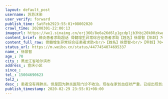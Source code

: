 ```yaml
---
layout: default_post
username: 苏苏沐染
user_verify: forward
publish_time: SatFeb2923:55:01+08002020
crawl_time: 20200301-22:00:13
imageurl: https://wx1.sinaimg.cn/orj360/8e6a26d6ly1gcdpljb3hbj20k00zkwgu.jpg,https://wx4.sinaimg.cn/orj360/8e6a26d6ly1gcdplxuw0cj20k00zkdiz.jpg
content_brief: 肺炎患者求助超话 骨髓增生异常综合征患者求助【姓名】徐景智【年龄】70【所在城市】黑龙江省哈尔滨市【所在小区、社区】宣庆小区【联系方式】15004690623【病情描述】 患者没有得肺炎，但是因为肺炎医院门诊不收治，现在在家贫血症状严重，已经出现贫血性昏迷 ！只有输血才能缓解！求求大家 ...全文
content_full_raw: 骨髓增生异常综合征患者求助<br/>【姓名】徐景智<br/>【年龄】70<br/>【所在城市】黑龙江省哈尔滨市<br/>【所在小区、社区】宣庆小区<br/>【联系方式】15004690623<br/>【病情描述】患者没有得肺炎，但是因为肺炎医院门诊不收治，现在在家贫血症状严重，已经出现贫血性昏迷！只有输血才能缓解！求求大家帮帮忙吧！这两天跑了好多医院都不能收患者！！希望微博能帮帮我们！！<adata-url="http://t.cn/RJylNy0"href="http://weibo.com/p/100101B2094657DA6EA7FF439F"data-hide=""><spanclass='url-icon'><imgstyle='width:1rem;height:1rem'src='https://h5.sinaimg.cn/upload/2015/09/25/3/timeline_card_small_location_default.png'></span><spanclass="surl-text">哈尔滨·宣庆小区</span></a>
status_url: https://m.weibo.cn/status/4477454074695337
name_: 徐景智
age_: 70
city_: 黑龙江省哈尔滨市
address_: 宣庆小区
since_: 
tel_: 15004690623
tel2_: 
desc_: 患者没有得肺炎，但是因为肺炎医院门诊不收治，现在在家贫血症状严重，已经出现贫血性昏迷！只有输血才能缓解！求求大家帮帮忙吧！这两天跑了好多医院都不能收患者！！希望微博能帮帮我们！！<adata-url="http//t.cn/RJylNy0"href="http//weibo.com/p/100101B2094657DA6EA7FF439F"data-hide=""><spanclass='url-icon'><imgstyle='width1rem;height1rem'src='https//h5.sinaimg.cn/upload/2015/09/25/3/timeline_card_small_location_default.png'></span><spanclass="surl-text">哈尔滨·宣庆小区</span></a>
publish_timestamp: 2020-02-29 23:55:01+08:00
---
```


